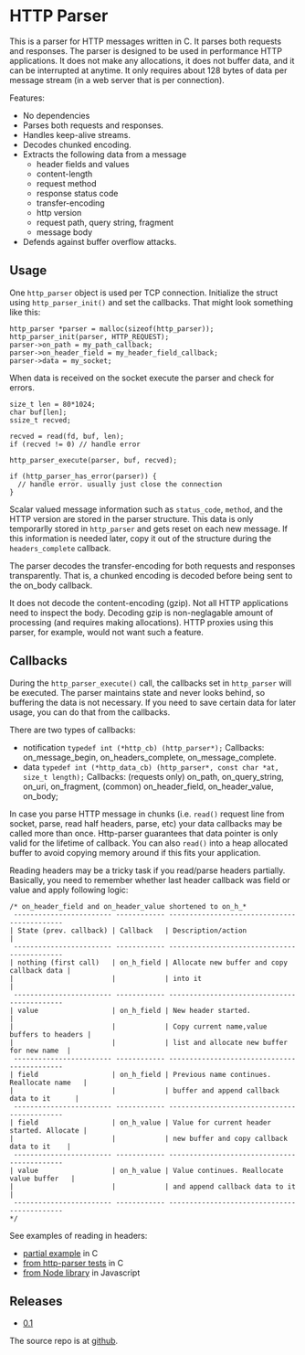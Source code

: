 HTTP Parser
===========

This is a parser for HTTP messages written in C. It parses both requests
and responses. The parser is designed to be used in performance HTTP
applications. It does not make any allocations, it does not buffer data, and
it can be interrupted at anytime. It only requires about 128 bytes of data
per message stream (in a web server that is per connection). 

Features:

  * No dependencies 
  * Parses both requests and responses.
  * Handles keep-alive streams.
  * Decodes chunked encoding.
  * Extracts the following data from a message
    * header fields and values
    * content-length
    * request method
    * response status code
    * transfer-encoding
    * http version
    * request path, query string, fragment
    * message body
  * Defends against buffer overflow attacks.

Usage
-----

One `http_parser` object is used per TCP connection. Initialize the struct
using `http_parser_init()` and set the callbacks. That might look something
like this:

    http_parser *parser = malloc(sizeof(http_parser));
    http_parser_init(parser, HTTP_REQUEST);
    parser->on_path = my_path_callback;
    parser->on_header_field = my_header_field_callback;
    parser->data = my_socket;

When data is received on the socket execute the parser and check for errors.

    size_t len = 80*1024;
    char buf[len];
    ssize_t recved;

    recved = read(fd, buf, len);
    if (recved != 0) // handle error

    http_parser_execute(parser, buf, recved);

    if (http_parser_has_error(parser)) {
      // handle error. usually just close the connection
    }

Scalar valued message information such as `status_code`, `method`, and the
HTTP version are stored in the parser structure. This data is only
temporarlly stored in `http_parser` and gets reset on each new message. If
this information is needed later, copy it out of the structure during the
`headers_complete` callback.
  
The parser decodes the transfer-encoding for both requests and responses
transparently. That is, a chunked encoding is decoded before being sent to
the on_body callback.

It does not decode the content-encoding (gzip). Not all HTTP applications
need to inspect the body. Decoding gzip is non-neglagable amount of
processing (and requires making allocations). HTTP proxies using this
parser, for example, would not want such a feature.

Callbacks
---------

During the `http_parser_execute()` call, the callbacks set in `http_parser`
will be executed. The parser maintains state and never looks behind, so
buffering the data is not necessary. If you need to save certain data for
later usage, you can do that from the callbacks.

There are two types of callbacks:

* notification `typedef int (*http_cb) (http_parser*);`
    Callbacks: on_message_begin, on_headers_complete, on_message_complete.
* data `typedef int (*http_data_cb) (http_parser*, const char *at, size_t length);`
    Callbacks: (requests only) on_path, on_query_string, on_uri, on_fragment,
               (common) on_header_field, on_header_value, on_body;

In case you parse HTTP message in chunks (i.e. `read()` request line
from socket, parse, read half headers, parse, etc) your data callbacks
may be called more than once. Http-parser guarantees that data pointer is only
valid for the lifetime of callback. You can also `read()` into a heap allocated
buffer to avoid copying memory around if this fits your application.

Reading headers may be a tricky task if you read/parse headers partially.
Basically, you need to remember whether last header callback was field or value
and apply following logic:

    /* on_header_field and on_header_value shortened to on_h_*
     ------------------------ ------------ --------------------------------------------
    | State (prev. callback) | Callback   | Description/action                         |
     ------------------------ ------------ --------------------------------------------
    | nothing (first call)   | on_h_field | Allocate new buffer and copy callback data |
    |                        |            | into it                                    |
     ------------------------ ------------ --------------------------------------------
    | value                  | on_h_field | New header started.                        |
    |                        |            | Copy current name,value buffers to headers |
    |                        |            | list and allocate new buffer for new name  |
     ------------------------ ------------ --------------------------------------------
    | field                  | on_h_field | Previous name continues. Reallocate name   |
    |                        |            | buffer and append callback data to it      |
     ------------------------ ------------ --------------------------------------------
    | field                  | on_h_value | Value for current header started. Allocate |
    |                        |            | new buffer and copy callback data to it    |
     ------------------------ ------------ --------------------------------------------
    | value                  | on_h_value | Value continues. Reallocate value buffer   |
    |                        |            | and append callback data to it             |
     ------------------------ ------------ --------------------------------------------
    */

See examples of reading in headers:

* [partial example](http://gist.github.com/155877) in C
* [from http-parser tests](http://github.com/ry/http-parser/blob/37a0ff8928fb0d83cec0d0d8909c5a4abcd221af/test.c#L403) in C
* [from Node library](http://github.com/ry/node/blob/842eaf446d2fdcb33b296c67c911c32a0dabc747/src/http.js#L284) in Javascript

Releases
--------

  * [0.1](http://s3.amazonaws.com/four.livejournal/20090427/http_parser-0.1.tar.gz)

The source repo is at [github](http://github.com/ry/http-parser).
